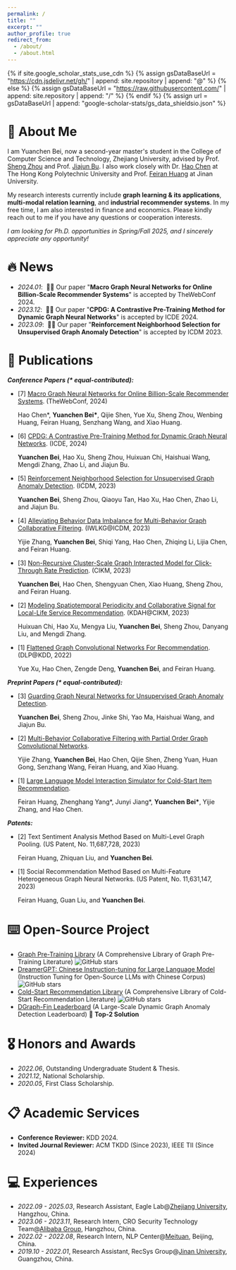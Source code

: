 ```yaml
---
permalink: /
title: ""
excerpt: ""
author_profile: true
redirect_from: 
  - /about/
  - /about.html
---
```


{% if site.google_scholar_stats_use_cdn %}
{% assign gsDataBaseUrl = "https://cdn.jsdelivr.net/gh/" | append: site.repository | append: "@" %}
{% else %}
{% assign gsDataBaseUrl = "https://raw.githubusercontent.com/" | append: site.repository | append: "/" %}
{% endif %}
{% assign url = gsDataBaseUrl | append: "google-scholar-stats/gs_data_shieldsio.json" %}

<span class='anchor' id='about-me'></span>

# 👋 About Me
I am Yuanchen Bei, now a second-year master's student in the College of Computer Science and Technology, Zhejiang University, advised by Prof. [Sheng Zhou](https://scholar.google.com/citations?user=Ss76nMwAAAAJ&hl=zh-CN&oi=ao) and Prof. [Jiajun Bu](https://scholar.google.com/citations?user=OgZP2okAAAAJ&hl=zh-CN&oi=ao). I also work closely with Dr. [Hao Chen](https://scholar.google.com/citations?user=7oeLWT0AAAAJ&hl=zh-CN&oi=ao) at The Hong Kong Polytechnic University and Prof. [Feiran Huang](https://scholar.google.com/citations?user=of1vcxsAAAAJ&hl=zh-CN&oi=ao) at Jinan University.

My research interests currently include **graph learning & its applications**, **multi-modal relation learning**, and **industrial recommender systems**. In my free time, I am also interested in finance and economics. Please kindly reach out to me if you have any questions or cooperation interests.

*I am looking for Ph.D. opportunities in Spring/Fall 2025, and I sincerely appreciate any opportunity!*


<span class='anchor' id='-news'></span>

# 🔥 News
- *2024.01*: &nbsp;🎉🎉 Our paper "**Macro Graph Neural Networks for Online Billion-Scale Recommender Systems**" is accepted by TheWebConf 2024.
- *2023.12*: &nbsp;🎉🎉 Our paper "**CPDG: A Contrastive Pre-Training Method for Dynamic Graph Neural Networks**" is accepted by ICDE 2024.
- *2023.09*: &nbsp;🎉🎉 Our paper "**Reinforcement Neighborhood Selection for Unsupervised Graph Anomaly Detection**" is accepted by ICDM 2023.


<span class='anchor' id='-publications'></span>

# 📝 Publications 

***Conference Papers (\* equal-contributed):***

- [7] [Macro Graph Neural Networks for Online Billion-Scale Recommender Systems](https://arxiv.org/pdf/2401.14939.pdf). (TheWebConf, 2024)

  Hao Chen\*, **Yuanchen Bei\***, Qijie Shen, Yue Xu, Sheng Zhou, Wenbing Huang, Feiran Huang, Senzhang Wang, and Xiao Huang.

- [6] [CPDG: A Contrastive Pre-Training Method for Dynamic Graph Neural Networks](https://arxiv.org/pdf/2307.02813.pdf). (ICDE, 2024)
  
  **Yuanchen Bei**, Hao Xu, Sheng Zhou, Huixuan Chi, Haishuai Wang, Mengdi Zhang, Zhao Li, and Jiajun Bu.

- [5] [Reinforcement Neighborhood Selection for Unsupervised Graph Anomaly Detection](https://ieeexplore.ieee.org/abstract/document/10415759). (ICDM, 2023)

  **Yuanchen Bei**, Sheng Zhou, Qiaoyu Tan, Hao Xu, Hao Chen, Zhao Li, and Jiajun Bu.
  
- [4] [Alleviating Behavior Data Imbalance for Multi-Behavior Graph Collaborative Filtering](https://ieeexplore.ieee.org/abstract/document/10411514). (IWLKG@ICDM, 2023)

  Yijie Zhang, **Yuanchen Bei**, Shiqi Yang, Hao Chen, Zhiqing Li, Lijia Chen, and Feiran Huang.

- [3] [Non-Recursive Cluster-Scale Graph Interacted Model for Click-Through Rate Prediction](https://dl.acm.org/doi/10.1145/3583780.3615180). (CIKM, 2023)
  
  **Yuanchen Bei**, Hao Chen, Shengyuan Chen, Xiao Huang, Sheng Zhou, and Feiran Huang.

- [2] [Modeling Spatiotemporal Periodicity and Collaborative Signal for Local-Life Service Recommendation](https://arxiv.org/pdf/2309.12565.pdf). (KDAH@CIKM, 2023)

  Huixuan Chi, Hao Xu, Mengya Liu, **Yuanchen Bei**, Sheng Zhou, Danyang Liu, and Mengdi Zhang.

- [1] [Flattened Graph Convolutional Networks For Recommendation](https://arxiv.org/pdf/2210.07769.pdf). (DLP@KDD, 2022)

  Yue Xu, Hao Chen, Zengde Deng, **Yuanchen Bei**, and Feiran Huang.

***Preprint Papers (\* equal-contributed):***
- [3] [Guarding Graph Neural Networks for Unsupervised Graph Anomaly Detection](https://arxiv.org/pdf/2404.16366).

  **Yuanchen Bei**, Sheng Zhou, Jinke Shi, Yao Ma, Haishuai Wang, and Jiajun Bu.

- [2] [Multi-Behavior Collaborative Filtering with Partial Order Graph Convolutional Networks](https://arxiv.org/pdf/2402.07659.pdf).

  Yijie Zhang, **Yuanchen Bei**, Hao Chen, Qijie Shen, Zheng Yuan, Huan Gong, Senzhang Wang, Feiran Huang, and Xiao Huang.

- [1] [Large Language Model Interaction Simulator for Cold-Start Item Recommendation](https://arxiv.org/pdf/2402.09176.pdf).

  Feiran Huang, Zhenghang Yang\*, Junyi Jiang\*, **Yuanchen Bei\***, Yijie Zhang, and Hao Chen.

***Patents:***

- [2] Text Sentiment Analysis Method Based on Multi-Level Graph Pooling. (US Patent, No. 11,687,728, 2023)

  Feiran Huang, Zhiquan Liu, and **Yuanchen Bei**.

- [1] Social Recommendation Method Based on Multi-Feature Heterogeneous Graph Neural Networks. (US Patent, No. 11,631,147, 2023)

  Feiran Huang, Guan Liu, and **Yuanchen Bei**.

# ⌨️ Open-Source Project
- [Graph Pre-Training Library](https://github.com/YuanchenBei/Awesome-Pretraining-for-Graph-Neural-Networks) (A Comprehensive Library of Graph Pre-Training Literature) ![GitHub stars](https://img.shields.io/github/stars/YuanchenBei/Awesome-Pretraining-for-Graph-Neural-Networks) 
- [DreamerGPT: Chinese Instruction-tuning for Large Language Model](https://github.com/DreamerGPT/DreamerGPT) (Instruction Tuning for Open-Source LLMs with Chinese Corpus) ![GitHub stars](https://img.shields.io/github/stars/DreamerGPT/DreamerGPT) 
- [Cold-Start Recommendation Library](https://github.com/YuanchenBei/Awesome-Cold-Start-Recommendation) (A Comprehensive Library of Cold-Start Recommendation Literature) ![GitHub stars](https://img.shields.io/github/stars/YuanchenBei/Awesome-Cold-Start-Recommendation)
- [DGraph-Fin Leaderboard](https://dgraph.xinye.com/leaderboards/dgraphfin) (A Large-Scale Dynamic Graph Anomaly Detection Leaderboard) 🥈 **Top-2 Solution**


<span class='anchor' id='-honors-and-awards'></span>

# 🎖 Honors and Awards
- *2022.06*, Outstanding Undergraduate Student & Thesis.
- *2021.12*, National Scholarship.
- *2020.05*, First Class Scholarship.


<span class='anchor' id='-educations'></span>

<!--# 📖 Educations-->
<!-- - *2022.09 - 2025.03 (expected)*, Master, [Zhejiang University](https://www.zju.edu.cn/english/), Hangzhou, China.-->
<!-- - *2018.09 - 2022.06*, Undergraduate, [Jinan University](https://english.jnu.edu.cn/), Guangzhou, China.-->


<span class='anchor' id='-academic-services'></span>

# 📋 Academic Services
- **Conference Reviewer:** KDD 2024.
- **Invited Journal Reviewer:** ACM TKDD (Since 2023), IEEE TII (Since 2024)


<span class='anchor' id='-experiences'></span>

# 💻 Experiences
- *2022.09 - 2025.03*, Research Assistant, Eagle Lab@[Zhejiang University](https://www.zju.edu.cn/english/), Hangzhou, China.
- *2023.06 - 2023.11*, Research Intern, CRO Security Technology Team@[Alibaba Group](https://www.alibabagroup.com/en-US), Hangzhou, China.
- *2022.02 - 2022.08*, Research Intern, NLP Center@[Meituan](https://www.meituan.com/en-US/about-us), Beijing, China.
- *2019.10 - 2022.01*, Research Assistant, RecSys Group@[Jinan University](https://english.jnu.edu.cn/), Guangzhou, China.
